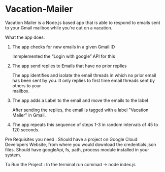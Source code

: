 # Vacation-Mailer

Vacation Mailer is a Node.js based app that is able to respond to emails sent to your Gmail mailbox while you’re out on a vacation.

What the app does:
1. The app checks for new emails in a given Gmail ID
  
    Immplemented the “Login with google” API for this
    
2. The app send replies to Emails that have no prior replies
   
    The app identifies and isolate the email threads in which no prior email has been sent by you. It only replies to first time email threads sent by others to your    
    mailbox.
    
3. The app adds a Label to the email and move the emails to the label
    
    After sending the replies, the email is tagged with a label "Vacation Mailer" in Gmail.
    
4. The app repeats this sequence of steps 1-3 in random intervals of 45 to 120 seconds.


Pre Requisites you need :
Should have a project on Google Cloud Developers Website, from where you would download the credentials.json files. 
Should have googleApi, fs, path, process module installed in your system.

To Run the Project :
In the terminal run commad -> node index.js
